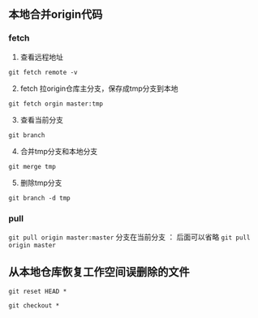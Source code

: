 




## 本地合并origin代码

### fetch

1. 查看远程地址

`git fetch remote -v`

2. fetch 拉origin仓库主分支，保存成tmp分支到本地

`git fetch orgin master:tmp`

3. 查看当前分支

`git branch`

4. 合并tmp分支和本地分支

`git merge tmp`

5. 删除tmp分支

`git branch -d tmp`

### pull

`git pull origin master:master`
分支在当前分支 ： 后面可以省略
`git pull origin master`

## 从本地仓库恢复工作空间误删除的文件

`git reset HEAD *`

`git checkout *`




